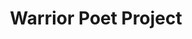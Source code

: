 ---
title:         "Warrior Poet Project"
description:   "The Warrior Poet Project Podcast is not about the creator Aubrey Marcus, but rather about an idea. The idea of bringing balance back into a world that is increasingly polarized, and a sense of tribe back to a people growing increasingly solipsistic. True to the concept this channel blends humor with gravity and levity with depth, as we explore the realms of the mind, psychedelics, athletics, MMA and Sexuality. Buckle up and enjoy the ride! Be sure to check out host Aubrey Marcus on the Joe Rogan Experience Podcast and follow him on twitter @WarriorPoetUS."
url-thumbnail: "http://static.libsyn.com/p/assets/b/8/7/b/b87ba20e5be6d634/aub-2.png"
url-rss:       "http://warriorpoet.libsyn.com/rss"
url-web:       "http://www.warriorpoet.us/"
url-itunes:    "https://itunes.apple.com/us/podcast/warrior-poet-project/id521945322?mt=2&uo=4"
tags:         [interview, culture, spirituality]
---